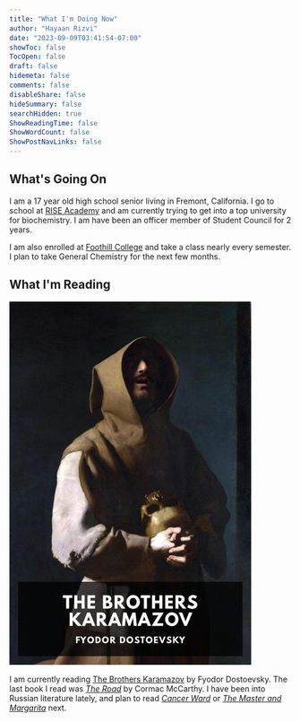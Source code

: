 ```yaml
---
title: "What I'm Doing Now"
author: "Hayaan Rizvi"
date: "2023-09-09T03:41:54-07:00"
showToc: false
TocOpen: false
draft: false
hidemeta: false
comments: false
disableShare: false
hideSummary: false
searchHidden: true
ShowReadingTime: false
ShowWordCount: false
ShowPostNavLinks: false
---
```


## What's Going On

I am a 17 year old high school senior living in Fremont, California. I go to school at [RISE Academy](https://www.riseacademy.education/) and am currently trying to get into a top university for biochemistry. I am have been an officer member of Student Council for 2 years.

I am also enrolled at [Foothill College](https://www.foothill.edu/) and take a class nearly every semester. I plan to take General Chemistry for the next few months.

## What I'm Reading

![](cover.jpg)

I am currently reading [The Brothers Karamazov](https://en.wikipedia.org/wiki/The_Brothers_Karamazov) by Fyodor Dostoevsky. The last book I read was [_The Road_](https://en.wikipedia.org/wiki/The_Road) by Cormac McCarthy. I have been into Russian literature lately, and plan to read [_Cancer Ward_](https://en.wikipedia.org/wiki/Cancer_Ward) or [_The Master and Margarita_](https://en.wikipedia.org/wiki/The_Master_and_Margarita) next.

